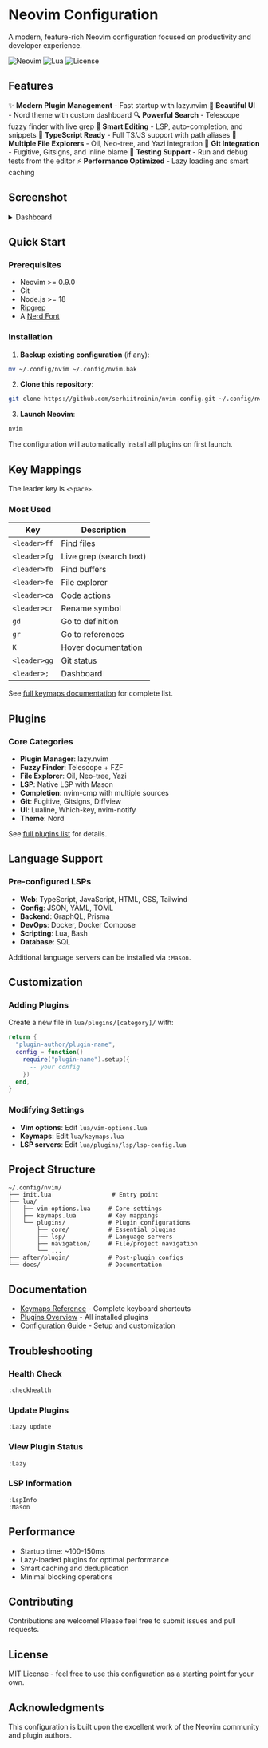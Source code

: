 # Neovim Configuration

A modern, feature-rich Neovim configuration focused on productivity and developer experience.

![Neovim](https://img.shields.io/badge/Neovim-0.9.0+-green.svg)
![Lua](https://img.shields.io/badge/Lua-5.1-blue.svg)
![License](https://img.shields.io/badge/License-MIT-yellow.svg)

## Features

✨ **Modern Plugin Management** - Fast startup with lazy.nvim
🎨 **Beautiful UI** - Nord theme with custom dashboard
🔍 **Powerful Search** - Telescope fuzzy finder with live grep
📝 **Smart Editing** - LSP, auto-completion, and snippets
🚀 **TypeScript Ready** - Full TS/JS support with path aliases
📁 **Multiple File Explorers** - Oil, Neo-tree, and Yazi integration
🔧 **Git Integration** - Fugitive, Gitsigns, and inline blame
🧪 **Testing Support** - Run and debug tests from the editor
⚡ **Performance Optimized** - Lazy loading and smart caching

## Screenshot

<details>
<summary>Dashboard</summary>

The dashboard features a two-pane layout with system info, recent files, projects, and git status.

</details>

## Quick Start

### Prerequisites

- Neovim >= 0.9.0
- Git
- Node.js >= 18
- [Ripgrep](https://github.com/BurntSushi/ripgrep)
- A [Nerd Font](https://www.nerdfonts.com/)

### Installation

1. **Backup existing configuration** (if any):
```bash
mv ~/.config/nvim ~/.config/nvim.bak
```

2. **Clone this repository**:
```bash
git clone https://github.com/serhiitroinin/nvim-config.git ~/.config/nvim
```

3. **Launch Neovim**:
```bash
nvim
```

The configuration will automatically install all plugins on first launch.

## Key Mappings

The leader key is `<Space>`.

### Most Used

| Key | Description |
|-----|------------|
| `<leader>ff` | Find files |
| `<leader>fg` | Live grep (search text) |
| `<leader>fb` | Find buffers |
| `<leader>fe` | File explorer |
| `<leader>ca` | Code actions |
| `<leader>cr` | Rename symbol |
| `gd` | Go to definition |
| `gr` | Go to references |
| `K` | Hover documentation |
| `<leader>gg` | Git status |
| `<leader>;` | Dashboard |

See [full keymaps documentation](docs/keymaps.md) for complete list.

## Plugins

### Core Categories

- **Plugin Manager**: lazy.nvim
- **Fuzzy Finder**: Telescope + FZF
- **File Explorer**: Oil, Neo-tree, Yazi
- **LSP**: Native LSP with Mason
- **Completion**: nvim-cmp with multiple sources
- **Git**: Fugitive, Gitsigns, Diffview
- **UI**: Lualine, Which-key, nvim-notify
- **Theme**: Nord

See [full plugins list](docs/plugins.md) for details.

## Language Support

### Pre-configured LSPs

- **Web**: TypeScript, JavaScript, HTML, CSS, Tailwind
- **Config**: JSON, YAML, TOML
- **Backend**: GraphQL, Prisma
- **DevOps**: Docker, Docker Compose
- **Scripting**: Lua, Bash
- **Database**: SQL

Additional language servers can be installed via `:Mason`.

## Customization

### Adding Plugins

Create a new file in `lua/plugins/[category]/` with:

```lua
return {
  "plugin-author/plugin-name",
  config = function()
    require("plugin-name").setup({
      -- your config
    })
  end,
}
```

### Modifying Settings

- **Vim options**: Edit `lua/vim-options.lua`
- **Keymaps**: Edit `lua/keymaps.lua`
- **LSP servers**: Edit `lua/plugins/lsp/lsp-config.lua`

## Project Structure

```
~/.config/nvim/
├── init.lua                 # Entry point
├── lua/
│   ├── vim-options.lua     # Core settings
│   ├── keymaps.lua         # Key mappings
│   └── plugins/            # Plugin configurations
│       ├── core/           # Essential plugins
│       ├── lsp/            # Language servers
│       ├── navigation/     # File/project navigation
│       └── ...
├── after/plugin/           # Post-plugin configs
└── docs/                   # Documentation
```

## Documentation

- [Keymaps Reference](docs/keymaps.md) - Complete keyboard shortcuts
- [Plugins Overview](docs/plugins.md) - All installed plugins
- [Configuration Guide](docs/configuration.md) - Setup and customization

## Troubleshooting

### Health Check
```vim
:checkhealth
```

### Update Plugins
```vim
:Lazy update
```

### View Plugin Status
```vim
:Lazy
```

### LSP Information
```vim
:LspInfo
:Mason
```

## Performance

- Startup time: ~100-150ms
- Lazy-loaded plugins for optimal performance
- Smart caching and deduplication
- Minimal blocking operations

## Contributing

Contributions are welcome! Please feel free to submit issues and pull requests.

## License

MIT License - feel free to use this configuration as a starting point for your own.

## Acknowledgments

This configuration is built upon the excellent work of the Neovim community and plugin authors.